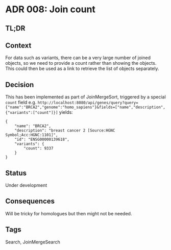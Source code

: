 # ADR 008: Join count

## TL;DR

## Context
For data such as variants, there can be a very large number of joined objects, so we need to provide a count rather than showing the objects. This could then be used as a link to retrieve the list of objects separately.

## Decision
This has been implemented as part of JoinMergeSort, triggered by a special `count` field e.g.
`http://localhost:8080/api/genes/query?query={"name":"BRCA2","genome":"homo_sapiens"}&fields=["name","description",{"variants":["count"]}]`
yields:
```
{
	"name": "BRCA2",
	"description": "breast cancer 2 [Source:HGNC Symbol;Acc:HGNC:1101]",
	"id": "ENSG00000139618",
	"variants": {
		"count": 9337
	}
}
```

## Status
Under development

## Consequences
Will be tricky for homologues but then might not be needed.

## Tags
Search, JoinMergeSearch

